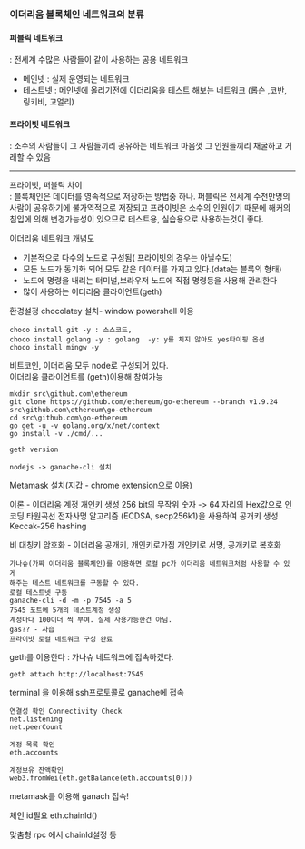 ### 이더리움 블록체인 네트워크의 분류

#### 퍼블릭 네트워크

: 전세계 수많은 사람들이 같이 사용하는 공용 네트워크

- 메인넷 : 실제 운영되는 네트워크
- 테스트넷 : 메인넷에 올리기전에 이더리움을 테스트 해보는 네트워크 (롭슨 ,코반, 링키비, 고얼리)

#### 프라이빗 네트워크

: 소수의 사람들이 그 사람들끼리 공유하는 네트워크 마음껏 그 인원들끼리 채굴하고 거래할 수 있음

---

프라이빗, 퍼블릭 차이  
: 블록체인은 데이터를 영속적으로 저장하는 방법중 하나. 퍼블릭은 전세계 수천만명의 사람이 공유하기에 불가역적으로 저장되고 프라이빗은 소수의 인원이기 때문에 해커의 침입에 의해 변경가능성이 있으므로 테스트용, 실습용으로 사용하는것이 좋다.

이더리움 네트워크 개념도

- 기본적으로 다수의 노드로 구성됨( 프라이빗의 경우는 아닐수도)
- 모든 노드가 동기화 되어 모두 같은 데이터를 가지고 있다.(data는 블록의 형태)
- 노드에 명령을 내리는 터미널,브라우저 노드에 직접 명령등을 사용해 관리한다
- 많이 사용하는 이더리움 클라이언트(geth)

환경설정
chocolatey 설치- window powershell 이용

```
choco install git -y : 소스코드,
choco install golang -y : golang  -y: y를 치지 않아도 yes타이핑 옵션
choco install mingw -y
```

비트코인, 이더리움 모두 node로 구성되어 있다.  
이더리움 클라이언트를 (geth)이용해 참여가능

```
mkdir src\github.com\ethereum
git clone https://github.com/ethereum/go-ethereum --branch v1.9.24 src\github.com\ethereum\go-ethereum
cd src\github.com\go-ethereum
go get -u -v golang.org/x/net/context
go install -v ./cmd/...

geth version

nodejs -> ganache-cli 설치
```

Metamask 설치(지갑 - chrome extension으로 이용)

이론 - 이더리움 계정
개인키 생성 256 bit의 무작위 숫자 -> 64 자리의 Hex값으로 인코딩
타원곡선 전자사명 알고리즘 (ECDSA, secp256k1)을 사용하여 공개키 생성
Keccak-256 hashing

비 대칭키 암호화 - 이더리움
공개키, 개인키로가짐
개인키로 서명, 공개키로 복호화

```
가나슈(가짜 이더리움 블록체인)를 이용하면 로컬 pc가 이더리움 네트워크처럼 사용할 수 있게
해주는 테스트 네트워크를 구동할 수 있다.
로컬 테스트넷 구동
ganache-cli -d -m -p 7545 -a 5
7545 포트에 5개의 테스트계정 생성
계정마다 100이더 씩 부여. 실제 사용가능한건 아님.
gas?? - 자습
프라이빗 로컬 네트워크 구성 완료
```

geth를 이용한다 : 가나슈 네트워크에 접속하겠다.

```
geth attach http://localhost:7545
```

terminal 을 이용해 ssh프로토콜로 ganache에 접속

```
연결성 확인 Connectivity Check
net.listening
net.peerCount

계정 목록 확인
eth.accounts

계정보유 잔액확인
web3.fromWei(eth.getBalance(eth.accounts[0]))
```

metamask를 이용해 ganach 접속!

체인 id필요
eth.chainId()

맞춤형 rpc 에서 chainId설정 등
